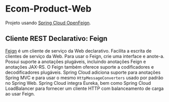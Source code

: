 # Ecom-Product-Web

Projeto usando [Spring Cloud OpenFeign](https://cloud.spring.io/spring-cloud-openfeign/reference/html/).

## Cliente REST Declarativo: Feign

[Feign](https://github.com/OpenFeign/feign) é um cliente de serviço da Web declarativo. Facilita a escrita de clientes de serviço da Web. Para usar o Feign, crie uma interface e anote-a. Possui suporte a anotações plugáveis, incluindo anotações Feign e anotações JAX-RS. O Feign também oferece suporte a codificadores e decodificadores plugáveis. Spring Cloud adiciona suporte para anotações Spring MVC e para usar o mesmo ```HttpMessageConverters``` usado por padrão no Spring Web. Spring Cloud integra Eureka, bem como Spring Cloud LoadBalancer para fornecer um cliente HTTP com balanceamento de carga ao usar Feign.